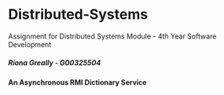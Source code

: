 # Distributed-Systems
Assignment for Distributed Systems Module - 4th Year Software Development

##### Ríona Greally - G00325504
#### An Asynchronous RMI Dictionary Service

